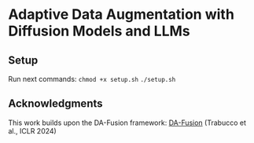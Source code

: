 # Adaptive Data Augmentation with Diffusion Models and LLMs

## Setup
Run next commands:
`chmod +x setup.sh`
`./setup.sh`


## Acknowledgments
This work builds upon the DA-Fusion framework:
[DA-Fusion](https://github.com/brandontrabucco/da-fusion) (Trabucco et al., ICLR 2024)